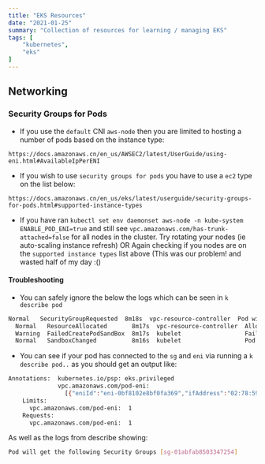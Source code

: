 ```yaml
---
title: "EKS Resources"
date: "2021-01-25"
summary: "Collection of resources for learning / managing EKS"
tags: [
    "kubernetes",
    "eks"
]
---
```


## Networking

### Security Groups for Pods

- If you use the `default` CNI `aws-node` then you are limited to hosting a number of pods based on the instance type:

`https://docs.amazonaws.cn/en_us/AWSEC2/latest/UserGuide/using-eni.html#AvailableIpPerENI`

- If you wish to use `security groups for pods` you have to use a `ec2` type on the list below:

`https://docs.amazonaws.cn/en_us/eks/latest/userguide/security-groups-for-pods.html#supported-instance-types`

- If you have ran `kubectl set env daemonset aws-node -n kube-system ENABLE_POD_ENI=true`  and still see `vpc.amazonaws.com/has-trunk-attached=false` for all nodes in the cluster. Try rotating your nodes (ie auto-scaling instance refresh) OR Again checking if you nodes are on the `supported instance types` list above (This was our problem! and wasted half of my day :()

#### Troubleshooting

- You can safely ignore the below the logs which can be seen in `k describe pod`

``` bash
Normal   SecurityGroupRequested  8m18s  vpc-resource-controller  Pod will get the following Security Groups [sg-01abfab8503347254]
  Normal   ResourceAllocated       8m17s  vpc-resource-controller  Allocated [{"eniId":"eni-0bf8102e8bf0fa369","ifAddress":"02:78:59:8f:ee:b2","privateIp":"10.243.50.203","vlanId":1,"subnetCidr":"10.243.48.0/20"}] to the pod
  Warning  FailedCreatePodSandBox  8m17s  kubelet                  Failed to create pod sandbox: rpc error: code = Unknown desc = failed to set up sandbox container "bdacc9416438c30c46cdd620a382a048cb5ad5902aec9bf7766488604eef6a60" network for pod "pgadmin": networkPlugin cni failed to set up pod "pgadmin_pgadmin" network: add cmd: failed to assign an IP address to container
  Normal   SandboxChanged          8m16s  kubelet                  Pod sandbox changed, it will be killed and re-created.
```

- You can see if your pod has connected to the `sg` and `eni` via running a `k describe pod..` as you should get an output like:

``` bash
Annotations:  kubernetes.io/psp: eks.privileged
              vpc.amazonaws.com/pod-eni:
                [{"eniId":"eni-0bf8102e8bf0fa369","ifAddress":"02:78:59:8f:ee:b2","privateIp":"10.243.50.203","vlanId":1,"subnetCidr":"10.243.48.0/20"}]
    Limits:
      vpc.amazonaws.com/pod-eni:  1
    Requests:
      vpc.amazonaws.com/pod-eni:  1
```

As well as the logs from describe showing:

``` bash
Pod will get the following Security Groups [sg-01abfab8503347254]
```
